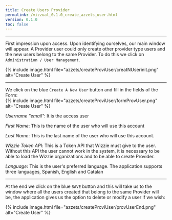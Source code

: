 ```yaml
---
title: Create Users Provider
permalink: /vizzual_0.1.0_create_azzets_user.html
version: 0.1.0
toc: false
---
```


<!-- {% include image.html file="vizzual/logo.svg" alt="Vizzual" %} -->

***
First impression upon access.
Upon identifying ourselves, our main window will appear. A Provider user could only create other provider type users and the new users belong to the same Provider. To do this we click on `Administration / User Management`. 

{% include image.html file="azzets/createProviUser/creatNUserinit.png" alt="Create User" %}  

***

We click on the blue `Create A New User` button and fill in the fields of the Form:  
{% include image.html file="azzets/createProviUser/formProvUser.png" alt="Create User" %}  

*Username "email"*: It is the access user  

*First Name*: This is the name of the user who will use this account  

*Last Name*: This is the last name of the user who will use this account.  

*Wizzie Token API*: This is a Token API that Wizzie must give to the user. Without this API the user cannot work in the system, it is necessary to be able to load the Wizzie organizations and to be able to create Provider.  

*Language*: This is the user's preferred language. The application supports three languages, Spanish, English and Catalan  

***
At the end we click on the blue `SAVE` button and this will take us to the window where all the users created that belong to the same Provider will be, the application gives us the option to delete or modify a user if we wish:  

{% include image.html file="azzets/createProviUser/provUserEnd.png" alt="Create User" %}


